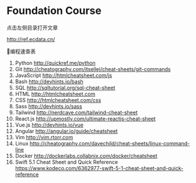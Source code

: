 # Foundation Course

点击左侧目录打开文章


http://ref.ecdata.cn/


🎫编程速查表
1. Python
http://quickref.me/python
2. Git
http://cheatography.com/itsellej/cheat-sheets/git-commands
3. JavaScript
http://htmlcheatsheet.com/js
4. Bash
http://devhints.io/bash
5. SQL
http://sqltutorial.org/sql-cheat-sheet
6. HTML
http://htmlcheatsheet.com
7. CSS
http://htmlcheatsheet.com/css
8. Sass
http://devhints.io/sass
9. Tailwind
http://nerdcave.com/tailwind-cheat-sheet
10. React.js
http://upmostly.com/ultimate-reactjs-cheat-sheet
11. Vue.js
http://devhints.io/vue
12. Angular
http://angular.io/guide/cheatsheet
13. Vim
http://vim.rtorr.com
14. Linux
http://cheatography.com/davechild/cheat-sheets/linux-command-line
15. Docker
http://dockerlabs.collabnix.com/docker/cheatsheet
16. Swift 5.1 Cheat Sheet and Quick Reference
https://www.kodeco.com/6362977-swift-5-1-cheat-sheet-and-quick-reference